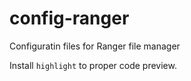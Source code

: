 # config-ranger
Configuratin files for Ranger file manager

Install `highlight` to proper code preview.
